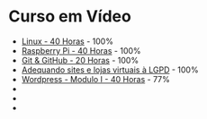 # Curso em Vídeo

- [Linux - 40 Horas](https://cursoemvideo.com/) - 100%
- [Raspberry Pi - 40 Horas](https://cursoemvideo.com/) - 100%
- [Git & GitHub - 20 Horas](https://cursoemvideo.com/) - 100%
- [Adequando sites e lojas virtuais à LGPD](https://cursoemvideo.com/) - 100%
- [Wordpress - Modulo I - 40 Horas](https://cursoemvideo.com/) - 77%
- [](https://cursoemvideo.com/)
- [](https://cursoemvideo.com/)
- [](https://cursoemvideo.com/)



